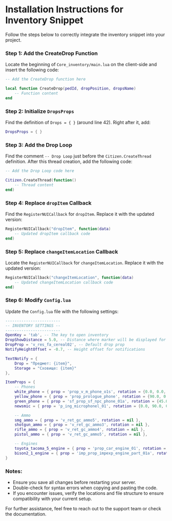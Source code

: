 # Installation Instructions for Inventory Snippet

Follow the steps below to correctly integrate the inventory snippet into your project.

### Step 1: Add the CreateDrop Function
Locate the beginning of `Core_inventory/main.lua` on the client-side and insert the following code:

```lua
-- Add the CreateDrop function here

local function CreateDrop(pedId, dropPosition, dropsName)
    -- Function content
end
```

### Step 2: Initialize `DropsProps`
Find the definition of `Drops = { }` (around line 42). Right after it, add:

```lua
DropsProps = { }
```

### Step 3: Add the Drop Loop
Find the comment `-- Drop Loop` just before the `Citizen.CreateThread` definition. After this thread creation, add the following code:

```lua
-- Add the Drop Loop code here

Citizen.CreateThread(function()
    -- Thread content
end)
```

### Step 4: Replace `dropItem` Callback
Find the `RegisterNUICallback` for `dropItem`. Replace it with the updated version:

```lua
RegisterNUICallback("dropItem", function(data)
    -- Updated dropItem callback code
end)
```

### Step 5: Replace `changeItemLocation` Callback
Locate the `RegisterNUICallback` for `changeItemLocation`. Replace it with the updated version:

```lua
RegisterNUICallback("changeItemLocation", function(data)
    -- Updated changeItemLocation callback code
end)
```

### Step 6: Modify `Config.lua`
Update the `Config.lua` file with the following settings:

```lua
------------------------
-- INVENTORY SETTINGS --
------------------------
OpenKey = 'tab', -- The key to open inventory
DropShowDistance = 5.0, -- Distance where marker will be displayed for drop and storage
DropProp = 'v_res_fa_cereal02', -- Default drop prop
NotifyHeightOffset = -0.7, -- Height offset for notifications

TextNotify = {
    Drop = "Предмет: {item}",
    Storage = "Сховище: {item}"
},

ItemProps = {
    -- Phones
    white_phone = { prop = 'prop_v_m_phone_o1s', rotation = {0.0, 0.0, 0.0} },
    yellow_phone = { prop = 'prop_prologue_phone', rotation = {90.0, 0.0, 0.0} },
    green_phone = { prop = 'sf_prop_sf_npc_phone_01a', rotation = {45.0, 0.0, 0.0} },
    newsmic = { prop = 'p_ing_microphonel_01', rotation = {0.0, 90.0, 0.0} },

    -- Ammo
    smg_ammo = { prop = 'v_ret_gc_ammo5', rotation = nil },
    shotgun_ammo = { prop = 'v_ret_gc_ammo3', rotation = nil },
    rifle_ammo = { prop = 'v_ret_gc_ammo4', rotation = nil },
    pistol_ammo = { prop = 'v_ret_gc_ammo5', rotation = nil },

    -- Engines
    toyota_tacoma_5_engine = { prop = 'prop_car_engine_01', rotation = nil },
    bison2_1_engine = { prop = 'imp_prop_impexp_engine_part_01a', rotation = nil }
}
```

### Notes:
- Ensure you save all changes before restarting your server.
- Double-check for syntax errors when copying and pasting the code.
- If you encounter issues, verify the locations and file structure to ensure compatibility with your current setup.

For further assistance, feel free to reach out to the support team or check the documentation.

